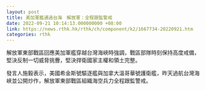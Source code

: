 ```yaml
---
layout: post
title: 美加軍艦通過台海　解放軍：全程跟監警戒
date: 2022-09-21 10:14:13.000000000 +08:00
link: https://news.rthk.hk/rthk/ch/component/k2/1667734-20220921.htm
categories: rthk
---
```


解放軍東部戰區回應美加軍艦穿越台灣海峽時強調，戰區部隊時刻保持高度戒備，堅決反制一切威脅挑釁，堅決捍衛國家主權和領土完整。

發言人施毅表示，美國希金斯號驅逐艦與加拿大溫哥華號護衛艦，昨天過航台灣海峽並公開炒作，解放軍東部戰區組織海空兵力全程跟監警戒。
